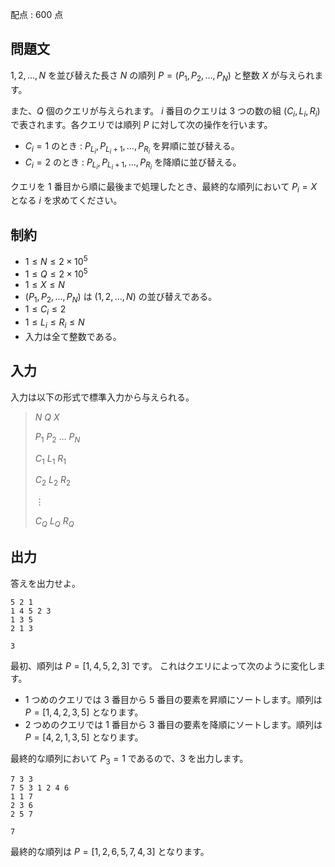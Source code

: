 配点 : $600$ 点

## 問題文

$1,2,\ldots,N$ を並び替えた長さ $N$ の順列 $P=(P_1,P_2,\ldots,P_N)$ と整数 $X$ が与えられます。

また、$Q$ 個のクエリが与えられます。
$i$ 番目のクエリは $3$ つの数の組 $(C_i,L_i,R_i)$ で表されます。各クエリでは順列 $P$ に対して次の操作を行います。

- $C_i=1$ のとき : $P_{L_i},P_{L_i+1},\ldots,P_{R_i}$ を昇順に並び替える。
- $C_i=2$ のとき : $P_{L_i},P_{L_i+1},\ldots,P_{R_i}$ を降順に並び替える。

クエリを $1$ 番目から順に最後まで処理したとき、最終的な順列において $P_i=X$ となる $i$ を求めてください。

## 制約

- $1 \leq N \leq 2\times 10^5$
- $1 \leq Q \leq 2\times 10^5$
- $1 \leq X \leq N$
- $(P_1,P_2,\ldots,P_N)$ は $(1,2,\ldots,N)$ の並び替えである。
- $1 \leq C_i \leq 2$
- $1 \leq L_i \leq R_i \leq N$
- 入力は全て整数である。

## 入力

入力は以下の形式で標準入力から与えられる。

> $N$ $Q$ $X$
> 
> $P_1$ $P_2$ $\ldots$ $P_N$
> 
> $C_1$ $L_1$ $R_1$
> 
> $C_2$ $L_2$ $R_2$
> 
> $\vdots$
> 
> $C_Q$ $L_Q$ $R_Q$

## 出力

答えを出力せよ。

```input1
5 2 1
1 4 5 2 3
1 3 5
2 1 3
```

```output1
3
```

最初、順列は $P=[1,4,5,2,3]$ です。
これはクエリによって次のように変化します。

- $1$ つめのクエリでは $3$ 番目から $5$ 番目の要素を昇順にソートします。順列は $P=[1,4,2,3,5]$ となります。
- $2$ つめのクエリでは $1$ 番目から $3$ 番目の要素を降順にソートします。順列は $P=[4,2,1,3,5]$ となります。

最終的な順列において $P_3=1$ であるので、$3$ を出力します。 

```input2
7 3 3
7 5 3 1 2 4 6
1 1 7
2 3 6
2 5 7
```

```output2
7
```

最終的な順列は $P=[1,2,6,5,7,4,3]$ となります。